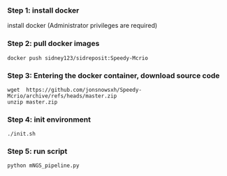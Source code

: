 

### Step 1: install docker

install docker (Administrator privileges are required)

### Step 2: pull docker images

```
docker push sidney123/sidreposit:Speedy-Mcrio
```

### Step 3: Entering the docker container, download source code

```
wget  https://github.com/jonsnowsxh/Speedy-Mcrio/archive/refs/heads/master.zip
unzip master.zip
```

### Step 4:  init environment

```
./init.sh
```

### Step 5: run script

```
python mNGS_pipeline.py
```

